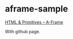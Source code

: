 # aframe-sample

[HTML & Primitives – A-Frame](https://aframe.io/docs/0.8.0/introduction/html-and-primitives.html#example)

With github page.
